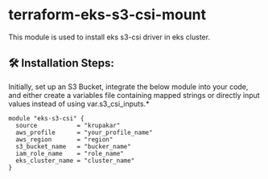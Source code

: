 <h1 align="left" id="title">terraform-eks-s3-csi-mount</h1>

<p id="description">This module is used to install eks s3-csi driver in eks cluster.</p>

<h2>🛠️ Installation Steps:</h2>

Initially, set up an S3 Bucket, integrate the below module into your code, and either create a variables file containing mapped strings or directly input values instead of using var.s3_csi_inputs.*</p>


```
module "eks-s3-csi" {
  source           = "krupakar"
  aws_profile      = "your_profile_name"
  aws_region       = "region"
  s3_bucket_name   = "bucker_name"
  iam_role_name    = "role_name"
  eks_cluster_name = "cluster_name"
}
```